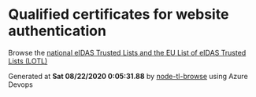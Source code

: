 # Qualified certificates for website authentication 
 Browse the [national eIDAS Trusted Lists and the EU List of eIDAS Trusted Lists (LOTL)](https://webgate.ec.europa.eu/tl-browser/#/) 
 
 
Generated at **Sat 08/22/2020  0:05:31.88** by [node-tl-browse](https://github.com/ymedlop/node-tl-browser) using Azure Devops 
